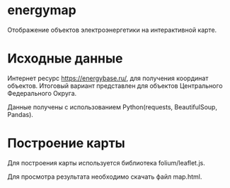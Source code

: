 # energymap
Отображение объектов электроэнергетики на интерактивной карте.
# Исходные данные
Интернет ресурс https://energybase.ru/, для получения координат объектов. Итоговый вариант представлен для объектов Центрального Федерального Округа.

Данные получены с использованием Python(requests, BeautifulSoup, Pandas).
# Построение карты
Для построения карты используется библиотека folium/leaflet.js.

Для просмотра результата необходимо скачать файл map.html.
